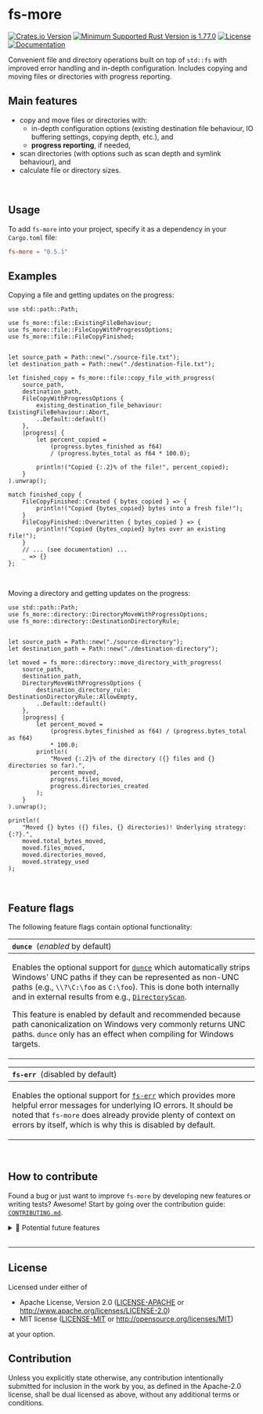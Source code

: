 fs-more
=======
[![Crates.io Version](https://img.shields.io/crates/v/fs-more?style=flat-square)](https://crates.io/crates/fs-more)
[![Minimum Supported Rust Version is 1.77.0](https://img.shields.io/badge/MSRV-1.77.0-brightgreen?style=flat-square)](https://releases.rs/docs/1.77.0/)
[![License](https://img.shields.io/badge/license-MIT_OR_Apache--2.0-blue?style=flat-square)](https://github.com/simongoricar/fs-more/blob/master/LICENSE-MIT)
[![Documentation](https://img.shields.io/badge/docs-published-green?style=flat-square)](https://docs.rs/fs-more)



Convenient file and directory operations built on top of `std::fs` with improved error handling and in-depth configuration.
Includes copying and moving files or directories with progress reporting.


## Main features
- copy and move files or directories with:
  - in-depth configuration options (existing destination file behaviour, IO buffering settings, copying depth, etc.), and
  - **progress reporting**, if needed,
- scan directories (with options such as scan depth and symlink behaviour), and
- calculate file or directory sizes.

<br>


## Usage
To add `fs-more` into your project, specify it as a dependency in your `Cargo.toml` file:
```toml
fs-more = "0.5.1"
```


## Examples

Copying a file and getting updates on the progress:

```rust,no_run
use std::path::Path;

use fs_more::file::ExistingFileBehaviour;
use fs_more::file::FileCopyWithProgressOptions;
use fs_more::file::FileCopyFinished;


let source_path = Path::new("./source-file.txt");
let destination_path = Path::new("./destination-file.txt");

let finished_copy = fs_more::file::copy_file_with_progress(
    source_path,
    destination_path,
    FileCopyWithProgressOptions {
        existing_destination_file_behaviour: ExistingFileBehaviour::Abort,
        ..Default::default()
    },
    |progress| {
        let percent_copied =
            (progress.bytes_finished as f64) 
            / (progress.bytes_total as f64 * 100.0);

        println!("Copied {:.2}% of the file!", percent_copied);
    }
).unwrap();

match finished_copy {
    FileCopyFinished::Created { bytes_copied } => {
        println!("Copied {bytes_copied} bytes into a fresh file!");
    }
    FileCopyFinished::Overwritten { bytes_copied } => {
        println!("Copied {bytes_copied} bytes over an existing file!");
    }
    // ... (see documentation) ...
    _ => {}
};
```

<br>

Moving a directory and getting updates on the progress:

```rust,no_run
use std::path::Path;
use fs_more::directory::DirectoryMoveWithProgressOptions;
use fs_more::directory::DestinationDirectoryRule;


let source_path = Path::new("./source-directory");
let destination_path = Path::new("./destination-directory");

let moved = fs_more::directory::move_directory_with_progress(
    source_path,
    destination_path,
    DirectoryMoveWithProgressOptions {
        destination_directory_rule: DestinationDirectoryRule::AllowEmpty,
        ..Default::default()
    },
    |progress| {
        let percent_moved =
            (progress.bytes_finished as f64) / (progress.bytes_total as f64)
            * 100.0;
        println!(
            "Moved {:.2}% of the directory ({} files and {} directories so far).",
            percent_moved,
            progress.files_moved,
            progress.directories_created
        );
    }
).unwrap();

println!(
    "Moved {} bytes ({} files, {} directories)! Underlying strategy: {:?}.",
    moved.total_bytes_moved,
    moved.files_moved,
    moved.directories_moved,
    moved.strategy_used
);
```


<br>

## Feature flags
The following feature flags contain optional functionality:

<table>
<thead>
  <tr>
  <th align="left">
<strong><code>dunce</code></strong>
<span style="font-weight: normal">&nbsp;(<i>enabled</i> by default)</span>
  </th>
  </tr>
</thead>
<tbody>
  <tr>
  <td>

Enables the optional support for [`dunce`](https://docs.rs/dunce) which automatically strips Windows' UNC paths
if they can be represented as non-UNC paths (e.g., `\\?\C:\foo` as `C:\foo`). This is done both
internally and in external results from e.g., [`DirectoryScan`](https://docs.rs/fs-more/latest/fs_more/directory/struct.DirectoryScan.html).

This feature is enabled by default and recommended because path canonicalization on Windows very commonly returns UNC paths.
`dunce` only has an effect when compiling for Windows targets.
  </td>
  </tr>
</tbody>
</table>
  

<table>
<thead>
  <tr>
  <th align="left">
<strong><code>fs-err</code></strong>
<span style="font-weight: normal">&nbsp;(disabled by default)</span>
  </th>
  </tr>
</thead>
<tbody>
  <tr>
  <td>

Enables the optional support for [`fs-err`](https://docs.rs/fs-err) which provides more helpful
error messages for underlying IO errors. It should be noted that `fs-more` does already provide plenty
of context on errors by itself, which is why this is disabled by default.
  </td>
  </tr>
</tbody>
</table>


<br>

## How to contribute
Found a bug or just want to improve `fs-more` by developing new features or writing tests? Awesome!
Start by going over the contribution guide: [`CONTRIBUTING.md`](https://github.com/simongoricar/fs-more/blob/master/CONTRIBUTING.md).


<details>
<summary>🧵 Potential future features</summary>

<br>


Contributions for the ideas below are most welcome!

Some of these ideas and/or missing features are simpler, some are more of a long shot.
However, note that even though they are stated below, they probably haven't been thought out deeply enough.
If you decide to contribute, it would probably be best to first open an issue, 
so various approaches can be discussed before something is developed.

- [ ] *Cross-platform: allow copying file and directory permissions.*

  This partially already exists in some functions, but it inconsistent across the API. 
  The reason is that `std::fs::copy` already copies permission bits, but we don't use that in several places,
  since copying with progress reporting makes using `std::fs::copy` impossible. 
  Ideally, we should expose a new option through the existing `*Options` structs and make this consistent.

  I think this should be reasonably simple to do, but it might take some thinking about edge cases 
  and implementing some platform-specifics (i.e. on Windows, we probably want to copy the hidden file flag, etc).

- [ ] *On Unix: allow copying file and directory owners and groups.*
  
  Depending on how deep the implementation rabbit-hole goes,
  perhaps using [`file-owner`](https://docs.rs/file-owner/latest/file_owner/) or [`nix`](https://docs.rs/nix/latest/nix/)
  could suffice? Perhaps we should feature-gate these kinds of things so the average user doesn't need to pull in so many dependencies?

- [ ] *Cross-platform: allow copying creation/access/modification time of files and directories (across the entire API). 
  This could also include various other metadata.*
  
  Ideally, this should be highly configurable through the existing `*Options` structs.
  This might take some more work though due to various platform differences 
  (see: [Unix](https://doc.rust-lang.org/std/os/unix/fs/trait.MetadataExt.html), 
  [Linux](https://doc.rust-lang.org/std/os/linux/fs/trait.MetadataExt.html), 
  [Windows](https://doc.rust-lang.org/std/os/windows/fs/trait.MetadataExt.html)).

  It might be more feasible to simply delegate this to some existing crate, 
  i.e. [`filetime`](https://lib.rs/crates/filetime) (but this one covers only timestamps).
  Perhaps we should start with just creation/access/modification timestamps and expand later?

- [ ] *On Windows: allow copying the [ACL](https://learn.microsoft.com/en-us/windows/win32/secauthz/access-control-lists)
  of files and directories.*

  This seems like a long shot and would need some concrete use cases before proceeding. Maybe [`windows-acl`](https://github.com/trailofbits/windows-acl)
  could help? If this feature is to be developed, I think we should not expose any underlying ACL API and allow purely for mirroring it when copying or moving. This should definitely be under a feature flag.

</details>


<br>

---

## License

Licensed under either of

 * Apache License, Version 2.0
   ([LICENSE-APACHE](LICENSE-APACHE) or http://www.apache.org/licenses/LICENSE-2.0)
 * MIT license
   ([LICENSE-MIT](LICENSE-MIT) or http://opensource.org/licenses/MIT)

at your option.

## Contribution

Unless you explicitly state otherwise, any contribution intentionally submitted
for inclusion in the work by you, as defined in the Apache-2.0 license, shall be
dual licensed as above, without any additional terms or conditions.
